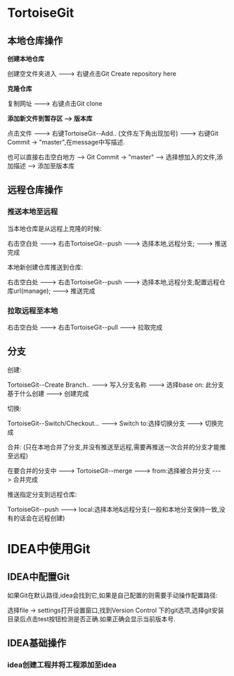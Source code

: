 # TortoiseGit

## 本地仓库操作

**创建本地仓库**

创建空文件夹进入  --->  右键点击Git Create repository here

**克隆仓库**

复制网址  --->  右键点击Git clone

**添加新文件到暂存区 --> 版本库**

点击文件  --->  右键TortoiseGit--Add..  (文件左下角出现加号)  --->   右键Git Commit -> "master",在message中写描述.

也可以直接右击空白地方  -->  Git Commit -> "master"  -->  选择想加入的文件,添加描述  -->  添加至版本库

## 远程仓库操作

### 推送本地至远程

当本地仓库是从远程上克隆的时候:

右击空白处  --->  右击TortoiseGit--push  --->  选择本地,远程分支;  --->   推送完成

本地新创建仓库推送到仓库:

右击空白处  --->  右击TortoiseGit--push  --->  选择本地,远程分支;配置远程仓库url(manage);  --->   推送完成

### 拉取远程至本地

右击空白处  --->  右击TortoiseGit--pull  --->  拉取完成

## 分支

创建:

TortoiseGit--Create Branch..  --->  写入分支名称  --->   选择base on: 此分支基于什么创建  --->  创建完成

切换:

TortoiseGit--Switch/Checkout...   --->  Switch to:选择切换分支   --->   切换完成

合并:  (只在本地合并了分支,并没有推送至远程,需要再推送一次合并的分支才能推至远程)

在要合并的分支中  --->   TortoiseGit--merge   --->   from:选择被合并分支   --->   合并完成

推送指定分支到远程仓库:

TortoiseGit--push  --->   local:选择本地&远程分支(一般和本地分支保持一致,没有的话会在远程创建)





# IDEA中使用Git

## IDEA中配置Git

如果Git在默认路径,idea会找到它,如果是自己配置的则需要手动操作配置路径:

选择file -> settings打开设置窗口,找到Version Control 下的git选项,选择git安装目录后点击test按钮检测是否正确.如果正确会显示当前版本号.

## IDEA基础操作

### idea创建工程并将工程添加至idea